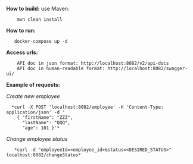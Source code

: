 **How to build:**
use Maven:

        mvn clean install 

**How to run:**

       docker-compose up -d

**Access urls:**

        API doc in json format: http://localhost:8082/v2/api-docs
        API doc in human-readable format: http://localhost:8082/swagger-ui/

**Example of requests:**

*Create new employee*

      *curl -X POST 'localhost:8082/employee' -H 'Content-Type: application/json' -d '
        { "firstName": "ZZZ",
          "lastName": "QQQ",
          "age": 101 }'*

*Change employee status*

       *curl -d "employeeId=<employee_id>&status=<DESIRED_STATUS>" localhost:8082/changeStatus*